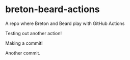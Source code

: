# breton-beard-actions
A repo where Breton and Beard play with GitHub Actions

Testing out another action!

Making a commit! 

Another commit. 
